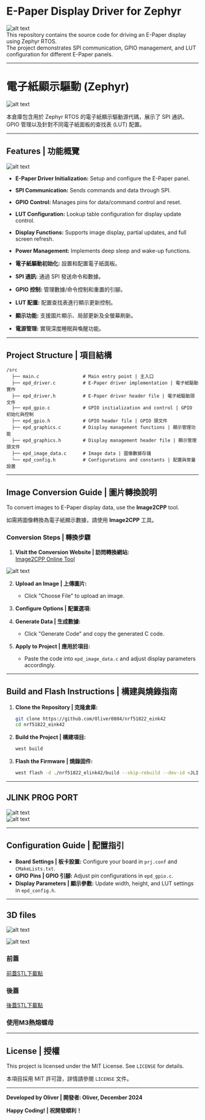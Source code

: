 
# E-Paper Display Driver for Zephyr  

![alt text](doc/IMG_2666.jpeg)  
This repository contains the source code for driving an E-Paper display using Zephyr RTOS.  
The project demonstrates SPI communication, GPIO management, and LUT configuration for different E-Paper panels.  

---

# 電子紙顯示驅動 (Zephyr)  

![alt text](doc/IMG_2666.jpeg)  

本倉庫包含用於 Zephyr RTOS 的電子紙顯示驅動源代碼，展示了 SPI 通訊、GPIO 管理以及針對不同電子紙面板的查找表 (LUT) 配置。  

---

## Features | 功能概覽  
![alt text](<doc/截圖 2024-12-12 晚上10.39.33.png>)  

- **E-Paper Driver Initialization:** Setup and configure the E-Paper panel.  
- **SPI Communication:** Sends commands and data through SPI.  
- **GPIO Control:** Manages pins for data/command control and reset.  
- **LUT Configuration:** Lookup table configuration for display update control.  
- **Display Functions:** Supports image display, partial updates, and full screen refresh.  
- **Power Management:** Implements deep sleep and wake-up functions.  

- **電子紙驅動初始化:** 設置和配置電子紙面板。  
- **SPI 通訊:** 通過 SPI 發送命令和數據。  
- **GPIO 控制:** 管理數據/命令控制和重置的引腳。  
- **LUT 配置:** 配置查找表進行顯示更新控制。  
- **顯示功能:** 支援圖片顯示、局部更新及全螢幕刷新。  
- **電源管理:** 實現深度睡眠與喚醒功能。  

---

## Project Structure | 項目結構  

```
/src
  ├── main.c                # Main entry point | 主入口
  ├── epd_driver.c          # E-Paper driver implementation | 電子紙驅動實作
  ├── epd_driver.h          # E-Paper driver header file | 電子紙驅動頭文件
  ├── epd_gpio.c            # GPIO initialization and control | GPIO 初始化與控制
  ├── epd_gpio.h            # GPIO header file | GPIO 頭文件
  ├── epd_graphics.c        # Display management functions | 顯示管理功能
  ├── epd_graphics.h        # Display management header file | 顯示管理頭文件
  ├── epd_image_data.c      # Image data | 圖像數據存儲
  └── epd_config.h          # Configurations and constants | 配置與常量設置
```

---

## Image Conversion Guide | 圖片轉換說明  

To convert images to E-Paper display data, use the **Image2CPP** tool.  

如需將圖像轉換為電子紙顯示數據，請使用 **Image2CPP** 工具。  

### Conversion Steps | 轉換步驟  

1. **Visit the Conversion Website | 訪問轉換網站:**  
   [Image2CPP Online Tool](https://javl.github.io/image2cpp/)  

![alt text](<doc/截圖 2024-12-12 晚上11.01.25.png>)

2. **Upload an Image | 上傳圖片:**  
   - Click "Choose File" to upload an image.  

3. **Configure Options | 配置選項:**  

4. **Generate Data | 生成數據:**  
   - Click "Generate Code" and copy the generated C code.  

5. **Apply to Project | 應用於項目:**  
   - Paste the code into `epd_image_data.c` and adjust display parameters accordingly.  

---

## Build and Flash Instructions | 構建與燒錄指南  

1. **Clone the Repository | 克隆倉庫:**  

   ```bash
   git clone https://github.com/Oliver0804/nrf51822_eink42
   cd nrf51822_eink42
   ```

2. **Build the Project | 構建項目:**  

   ```bash
   west build
   ```

3. **Flash the Firmware | 燒錄固件:**  

   ```bash
   west flash -d ./nrf51822_elink42/build --skip-rebuild --dev-id <JLINKID>
   ```

---

## JLINK PROG PORT
![alt text](doc/IMG_2670.jpeg)  
![alt text](doc/IMG_2671.jpeg)  

---

## Configuration Guide | 配置指引  

- **Board Settings | 板卡設置:** Configure your board in `prj.conf` and `CMakeLists.txt`.  
- **GPIO Pins | GPIO 引腳:** Adjust pin configurations in `epd_gpio.c`.  
- **Display Parameters | 顯示參數:** Update width, height, and LUT settings in `epd_config.h`.  

---

## 3D files

![alt text](doc/3dfile/freecad/470667158_9772926126056815_1235831688639785868_n.jpg)

![alt text](<doc/3dfile/freecad/截圖 2024-12-15 晚上8.22.15.png>)

### 前蓋
[前蓋STL下載點](doc/3dfile/freecad/4_2_case-B.stl)

### 後蓋
[後蓋STL下載點](doc/3dfile/freecad/4_2_case-Body.stl)

### 使用M3熱熔螺母

---
## License | 授權  

This project is licensed under the MIT License. See `LICENSE` for details.  

本項目採用 MIT 許可證，詳情請參閱 `LICENSE` 文件。  

---

**Developed by Oliver | 開發者: Oliver, December 2024**  

**Happy Coding! | 祝開發順利！**
